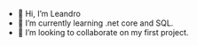 - 👋 Hi, I’m Leandro
- 🌱 I’m currently learning .net core and SQL.
- 💞️ I’m looking to collaborate on my first project.
